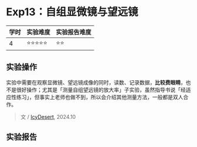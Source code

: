 # Exp13：自组显微镜与望远镜

| 学时 | 实验难度 | 实验报告难度 |
|------|---------|------------|
| 4 | ⭐⭐⭐⭐⭐ | ⭐⭐ |

## 实验操作

实验中需要在观察显微镜、望远镜成像的同时，读数、记录数据，**比较费眼睛**，也不是很好操作；尤其是「测量自组望远镜的放大率」子实验，虽然指导书说「经适应性练习」，但事实上老师也做不到，所以会介绍其他测量方法，一般都是双人合作。

> 文 / [IcyDesert](https://github.com/IcyDesert), 2024.10

## 实验报告